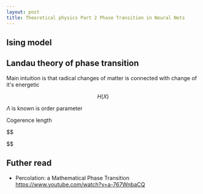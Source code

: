 ```yaml
---
layout: post
title: Theoretical physics Part 2 Phase Transition in Neural Nets
---
```


## Ising model


## Landau theory of phase transition

Main intuition is that radical changes of matter is connected with change of it's energetic 


$$
    H(X)
$$

$\Lambda$ is known is order parameter 

Cogerence length

$$

$$


## Futher read

- Percolation: a Mathematical Phase Transition https://www.youtube.com/watch?v=a-767WnbaCQ

